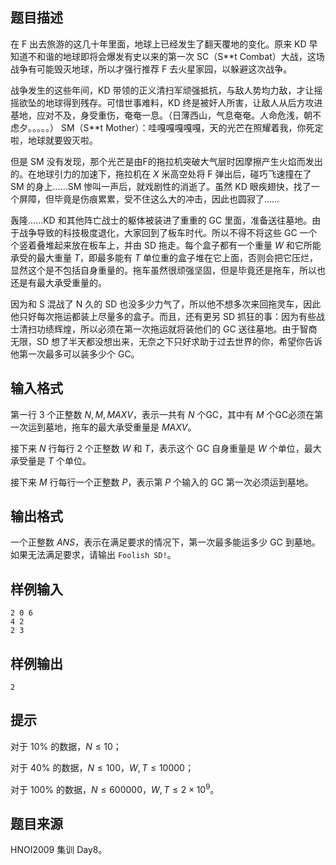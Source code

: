 ## 题目描述
在 F 出去旅游的这几十年里面，地球上已经发生了翻天覆地的变化。原来 KD 早知道不和谐的地球即将会爆发有史以来的第一次 SC（S**t Combat）大战，这场战争有可能毁灭地球，所以才强行推荐 F 去火星家园，以躲避这次战争。

战争发生的这些年间，KD 带领的正义清扫军顽强抵抗，与敌人势均力敌，才让摇摇欲坠的地球得到残存。可惜世事难料，KD 终是被奸人所害，让敌人从后方攻进基地，应对不及，身受重伤，奄奄一息。（日薄西山，气息奄奄。人命危浅，朝不虑夕。。。。。）
SM（S**t Mother）：哇嘎嘎嘎嘎嘎，天的光芒在照耀着我，你死定啦，地球就要毁灭啦。

但是 SM 没有发现，那个光芒是由F的拖拉机突破大气层时因摩擦产生火焰而发出的。在地球引力的加速下，拖拉机在 $X$ 米高空处将 F 弹出后，碰巧飞速撞在了 SM 的身上……SM 惨叫一声后，就戏剧性的消逝了。虽然 KD 眼疾翅快，找了一个屏障，但毕竟是伤痕累累，受不住这么大的冲击，因此也圆寂了……

轰隆……KD 和其他阵亡战士的躯体被装进了重重的 GC 里面，准备送往墓地。由于战争导致的科技极度退化，大家回到了板车时代。所以不得不将这些 GC 一个个竖着叠堆起来放在板车上，并由 SD 拖走。每个盒子都有一个重量 $W$ 和它所能承受的最大重量 $T$，即最多能有 $T$ 单位重的盒子堆在它上面，否则会把它压烂，显然这个是不包括自身重量的。拖车虽然很顽强坚固，但是毕竟还是拖车，所以也还是有最大承受重量的。

因为和 S 混战了 N 久的 SD 也没多少力气了，所以他不想多次来回拖灵车，因此他只好每次拖运都装上尽量多的盒子。而且，还有更另 SD 抓狂的事：因为有些战士清扫功绩辉煌，所以必须在第一次拖运就将装他们的 GC 送往墓地。由于智商无限，SD 想了半天都没想出来，无奈之下只好求助于过去世界的你，希望你告诉他第一次最多可以装多少个 GC。
## 输入格式
第一行 $3$ 个正整数 $N,M,MAXV$，表示一共有 $N$ 个GC，其中有 $M$ 个GC必须在第一次运到墓地，拖车的最大承受重量是 $MAXV$。

接下来 $N$ 行每行 $2$ 个正整数 $W$ 和 $T$，表示这个 GC 自身重量是 $W$ 个单位，最大承受量是 $T$ 个单位。

接下来 $M$ 行每行一个正整数 $P$，表示第 $P$ 个输入的 GC 第一次必须运到墓地。
## 输出格式
一个正整数 $ANS$，表示在满足要求的情况下，第一次最多能运多少 GC 到墓地。如果无法满足要求，请输出 `Foolish SD!`。
## 样例输入
```
2 0 6
4 2
2 3
```
## 样例输出
```
2
```
## 提示

对于 $10\%$ 的数据，$N\leq 10$；

对于 $40\%$ 的数据，$N \leq 100$，$W,T \leq 10000$；

对于 $100\%$ 的数据，$N \leq 600000$，$W,T\leq 2 \times 10^9$。

## 题目来源
HNOI2009 集训 Day8。


